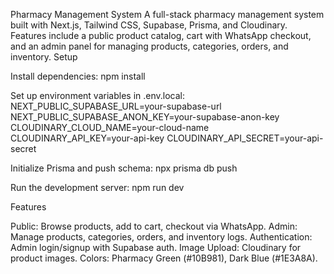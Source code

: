 Pharmacy Management System
A full-stack pharmacy management system built with Next.js, Tailwind CSS, Supabase, Prisma, and Cloudinary. Features include a public product catalog, cart with WhatsApp checkout, and an admin panel for managing products, categories, orders, and inventory.
Setup

Install dependencies:
npm install


Set up environment variables in .env.local:
NEXT_PUBLIC_SUPABASE_URL=your-supabase-url
NEXT_PUBLIC_SUPABASE_ANON_KEY=your-supabase-anon-key
CLOUDINARY_CLOUD_NAME=your-cloud-name
CLOUDINARY_API_KEY=your-api-key
CLOUDINARY_API_SECRET=your-api-secret


Initialize Prisma and push schema:
npx prisma db push


Run the development server:
npm run dev



Features

Public: Browse products, add to cart, checkout via WhatsApp.
Admin: Manage products, categories, orders, and inventory logs.
Authentication: Admin login/signup with Supabase auth.
Image Upload: Cloudinary for product images.
Colors: Pharmacy Green (#10B981), Dark Blue (#1E3A8A).
